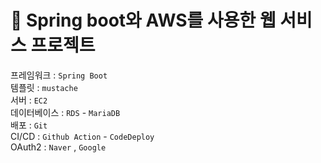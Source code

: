 # 🎩 Spring boot와 AWS를 사용한 웹 서비스 프로젝트

프레임워크 : `Spring Boot`<br>
템플릿 : `mustache`<br>
서버 : `EC2`<br>
데이터베이스 : `RDS` - `MariaDB`<br>
배포 : `Git`<br>
CI/CD : `Github Action` - `CodeDeploy`
<br>
OAuth2 : `Naver` , `Google`<br>